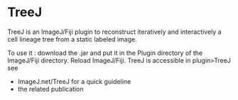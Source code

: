 # TreeJ
TreeJ is an ImageJ/Fiji plugin to reconstruct iteratively and interactively a cell lineage tree from a static labeled image.

To use it : download the .jar and put it in the Plugin directory of the ImageJ/Fiji directory. 
            Reload ImageJ/Fiji. 
            TreeJ is accessible in plugin>TreeJ
see 
  - ImageJ.net/TreeJ for a quick guideline
  - the related publication 
